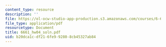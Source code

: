 ```yaml
---
content_type: resource
description: ''
file: https://ol-ocw-studio-app-production.s3.amazonaws.com/courses/6-661-receivers-antennas-and-signals-spring-2003/b20dca1cdf216fe992808cb45327ab84_6661_hw04_soln.pdf
file_type: application/pdf
resourcetype: Document
title: 6661_hw04_soln.pdf
uid: b20dca1c-df21-6fe9-9280-8cb45327ab84
---
```

